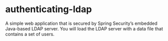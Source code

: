# authenticating-ldap

A simple web application that is secured by Spring Security’s embedded Java-based LDAP server. You will load the LDAP server with a data file that contains a set of users.
